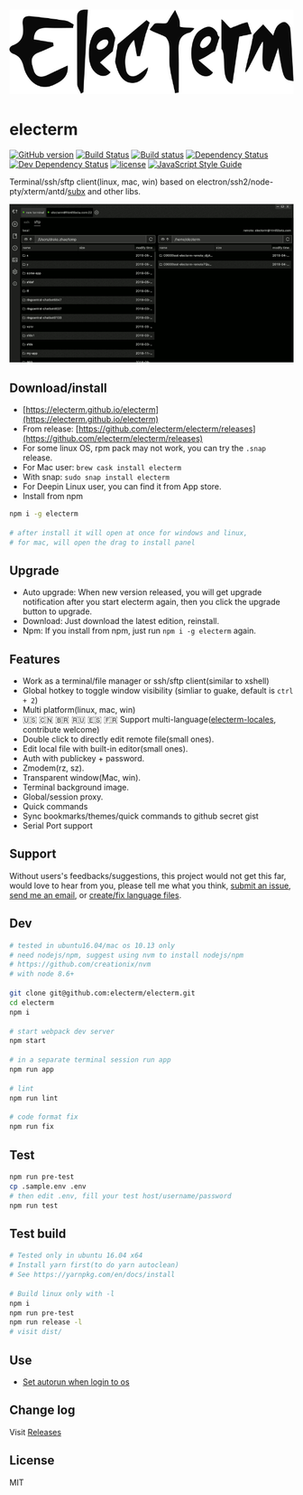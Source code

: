 <h1 align="center">
    <a href="https://electerm.github.io/electerm">
        <img src="https://github.com/electerm/electerm-resource/raw/master/static/images/electerm.png", alt="" />
    </a>
</h1>

# electerm

[![GitHub version](https://img.shields.io/github/release/electerm/electerm/all.svg)](https://github.com/electerm/electerm/releases)
[![Build Status](https://travis-ci.org/electerm/electerm.svg?branch=release)](https://travis-ci.org/electerm/electerm)
[![Build status](https://ci.appveyor.com/api/projects/status/33ckbqln02utekxd/branch/release?svg=true)](https://ci.appveyor.com/project/zxdong262/electerm/branch/release)
<span class="badge-daviddm"><a href="https://david-dm.org/electerm/electerm" title="View the status of this project's dependencies on DavidDM"><img src="https://img.shields.io/david/electerm/electerm.svg" alt="Dependency Status" /></a></span>
<span class="badge-daviddmdev"><a href="https://david-dm.org/electerm/electerm#info=devDependencies" title="View the status of this project's development dependencies on DavidDM"><img src="https://img.shields.io/david/dev/electerm/electerm.svg" alt="Dev Dependency Status" /></a></span>
<span class="badge-githubstar">
[![license](https://img.shields.io/github/license/electerm/electerm.svg)](https://github.com/electerm/electerm/blob/master/LICENSE)
[![JavaScript Style Guide](https://img.shields.io/badge/code_style-standard-brightgreen.svg)](https://standardjs.com)

Terminal/ssh/sftp client(linux, mac, win) based on electron/ssh2/node-pty/xterm/antd/[subx](https://github.com/tylerlong/subx) and other libs.

<div align="center">
  <img src="https://github.com/electerm/electerm-resource/raw/master/static/images/electerm.gif", alt="" />
</div>

## Download/install

- [https://electerm.github.io/electerm](https://electerm.github.io/electerm)
- From release: [https://github.com/electerm/electerm/releases](https://github.com/electerm/electerm/releases)
- For some linux OS, rpm pack may not work, you can try the `.snap` release.
- For Mac user: `brew cask install electerm`
- With snap: `sudo snap install electerm`
- For Deepin Linux user, you can find it from App store.
- Install from npm

```bash
npm i -g electerm

# after install it will open at once for windows and linux,
# for mac, will open the drag to install panel

```

## Upgrade

- Auto upgrade: When new version released, you will get upgrade notification after you start electerm again, then you click the upgrade button to upgrade.
- Download: Just download the latest edition, reinstall.
- Npm: If you install from npm, just run `npm i -g electerm` again.

## Features

- Work as a terminal/file manager or ssh/sftp client(similar to xshell)
- Global hotkey to toggle window visibility (simliar to guake, default is `ctrl + 2`)
- Multi platform(linux, mac, win)
- 🇺🇸 🇨🇳 🇧🇷 🇷🇺 🇪🇸 🇫🇷 Support multi-language([electerm-locales](https://github.com/electerm/electerm-locales), contribute welcome)
- Double click to directly edit remote file(small ones).
- Edit local file with built-in editor(small ones).
- Auth with publickey + password.
- Zmodem(rz, sz).
- Transparent window(Mac, win).
- Terminal background image.
- Global/session proxy.
- Quick commands
- Sync bookmarks/themes/quick commands to github secret gist
- Serial Port support

## Support

Without users's feedbacks/suggestions, this project would not get this far, would love to hear from you, please tell me what you think, [submit an issue](https://github.com/electerm/electerm/issues), [send me an email](mailto:zxdong@gmail.com), or [create/fix language files](https://github.com/electerm/electerm-locales).

## Dev

```bash
# tested in ubuntu16.04/mac os 10.13 only
# need nodejs/npm, suggest using nvm to install nodejs/npm
# https://github.com/creationix/nvm
# with node 8.6+

git clone git@github.com:electerm/electerm.git
cd electerm
npm i

# start webpack dev server
npm start

# in a separate terminal session run app
npm run app

# lint
npm run lint

# code format fix
npm run fix
```

## Test

```bash
npm run pre-test
cp .sample.env .env
# then edit .env, fill your test host/username/password
npm run test
```

## Test build

```bash
# Tested only in ubuntu 16.04 x64
# Install yarn first(to do yarn autoclean)
# See https://yarnpkg.com/en/docs/install

# Build linux only with -l
npm i
npm run pre-test
npm run release -l
# visit dist/
```

## Use

- [Set autorun when login to os](https://github.com/electerm/electerm/wiki/autorun-electerm-when-login-to-os)

## Change log

Visit [Releases](https://github.com/electerm/electerm/releases)

## License

MIT
